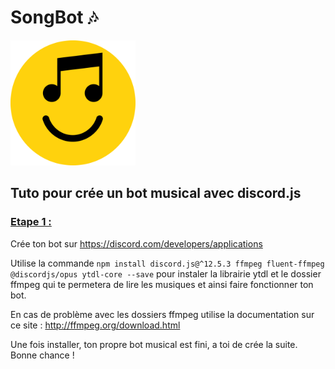 <h1>SongBot 🎶</h1>

<img style="height:200px; with:200px;" src="IMG/songbot.png">

<h2>Tuto pour crée un bot musical avec discord.js</h2>

<h3><u>Etape 1 :</u></h3>

Crée ton bot sur https://discord.com/developers/applications

Utilise la commande ``` npm install discord.js@^12.5.3 ffmpeg fluent-ffmpeg @discordjs/opus ytdl-core --save ``` pour instaler la librairie ytdl et le dossier ffmpeg qui te permetera de lire les musiques et ainsi faire fonctionner ton bot.

En cas de problème avec les dossiers ffmpeg utilise la documentation sur ce site : http://ffmpeg.org/download.html

Une fois installer, ton propre bot musical est fini, a toi de crée la suite. Bonne chance ! 
